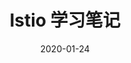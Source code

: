 ---
title: Istio 学习笔记
summary: 分享 Istio 相关知识与实践经验
tags:
- 云原生
- ServiceMesh

date: "2020-01-24"

# Optional external URL for project (replaces project detail page).
external_link: "https://imroc.cc/istio/"

image:
  caption: Photo by rawpixel on Unsplash
  focal_point: Smart

links:
- icon: github
  icon_pack: fab
  name: Star
  url: https://github.com/imroc/learning-istio
url_code: ""
url_pdf: ""
url_slides: ""
url_video: ""

weight: 10
# Slides (optional).
#   Associate this project with Markdown slides.
#   Simply enter your slide deck's filename without extension.
#   E.g. `slides = "example-slides"` references `content/slides/example-slides.md`.
#   Otherwise, set `slides = ""`.
# slides: example
---